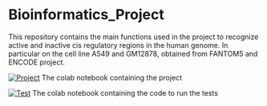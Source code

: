 # Bioinformatics_Project

This repository contains the main functions used in the project to recognize active and inactive cis regulatory regions in the human genome.
In particular on the cell line A549 and GM12878, obtained from FANTOM5 and ENCODE project.

[![Project](https://colab.research.google.com/assets/colab-badge.svg)](https://colab.research.google.com/drive/1cfXL4QpyIu-LjG6_aDH7kcJLTltTgDRk) The colab notebook containing the project

[![Test](https://colab.research.google.com/assets/colab-badge.svg)](https://colab.research.google.com/drive/1KSjc3EgSVWA2qVbrdOBDlr92gRj_vVdm) The colab notebook containing the code to run the tests
